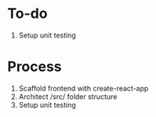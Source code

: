 # To-do
1. Setup unit testing

# Process
1. Scaffold frontend with create-react-app
2. Architect /src/ folder structure
2. Setup unit testing
